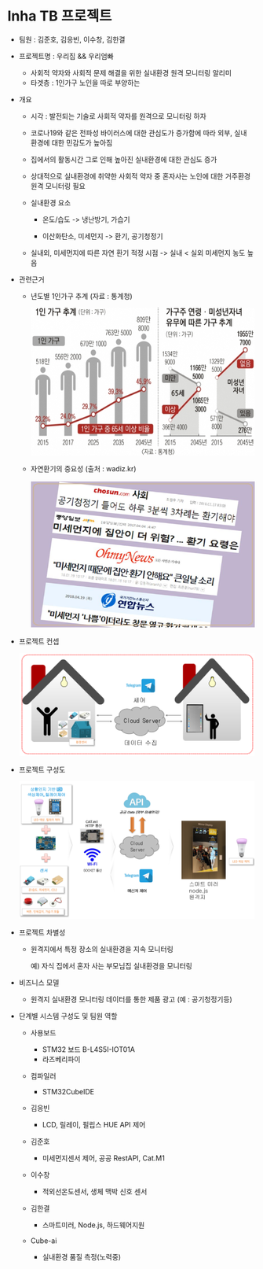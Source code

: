 # Inha TB 프로젝트

  - 팀원 :
    김준호, 김응빈, 이수창, 김한결
    
  - 프로젝트명 : 우리집 && 우리엄빠
      - 사회적 약자와 사회적 문제 해결을 위한 실내환경 원격 모니터링 알리미
      - 타겟층 : 1인가구 노인을 따로 부양하는 
      
  - 개요
     - 시각 : 발전되는 기술로 사회적 약자를 원격으로 모니터링 하자
     - 코로나19와 같은 전파성 바이러스에 대한 관심도가 증가함에 따라 외부, 실내 환경에 대한 민감도가 높아짐 
     - 집에서의 활동시간 그로 인해 높아진 실내환경에 대한 관심도 증가
     - 상대적으로 실내환경에 취약한 사회적 약자 중 혼자사는 노인에 대한 거주환경 원격 모니터링 필요
     
     - 실내환경 요소
       - 온도/습도
         -> 냉난방기, 가습기 
         
       - 이산화탄소, 미세먼지
         -> 환기, 공기청정기

      - 실내외, 미세먼지에 따른 자연 환기 적정 시점
        -> 실내 < 실외 미세먼지 농도 높음
          
  - 관련근거 
  
     - 년도별 1인가구 추계 (자료 : 통계청) 
     
        <img width="500" height="300" src="./png/1인가구.jpg"></img>

     - 자연환기의 중요성 (출처 : wadiz.kr)
     
        <img width="500" height="300" src="./png/환기.png"></img>
        
  - 프로젝트 컨셉
  
      <img width="" height="" src="./png/컨셉.png"></img>
      
  - 프로젝트 구성도
  
    <img width="" height="" src="./png/시스템구성도.png"></img>
        
  - 프로젝트 차별성
  
     - 원격지에서 특정 장소의 실내환경을 지속 모니터링
     
        예) 자식 집에서 혼자 사는 부모님집 실내환경을 모니터링
        
  - 비즈니스 모델
  
      - 원격지 실내환경 모니터링 데이터를 통한 제품 광고 (예 : 공기청정기등)
       
  - 단계별 시스템 구성도 및 팀원 역할
  
    - 사용보드
   
        - STM32 보드 B-L4S5I-IOT01A
        - 라즈베리파이
        
    - 컴파일러
        - STM32CubeIDE
  
    - 김응빈
        - LCD, 릴레이, 필립스 HUE API 제어
        
    - 김준호
        - 미세먼지센서 제어, 공공 RestAPI, Cat.M1
    
    - 이수창 
        - 적외선온도센서, 생체 맥박 신호 센서 
        
    - 김한결
        - 스마트미러, Node.js, 하드웨어지원
    
  
    - Cube-ai 
    
        - 실내환경 품질 측정(노력중)
     
